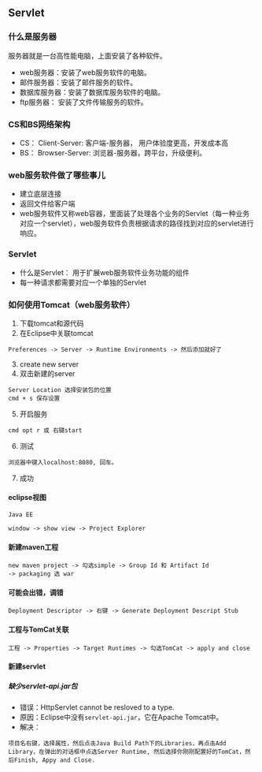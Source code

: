 ## Servlet

### 什么是服务器
服务器就是一台高性能电脑，上面安装了各种软件。
- web服务器：安装了web服务软件的电脑。
- 邮件服务器：安装了邮件服务的软件。
- 数据库服务器：安装了数据库服务软件的电脑。
- ftp服务器： 安装了文件传输服务的软件。

### CS和BS网络架构
- CS： Client-Server: 客户端-服务器， 用户体验度更高，开发成本高
- BS： Browser-Server: 浏览器-服务器，跨平台，升级便利。

### web服务软件做了哪些事儿
- 建立底层连接
- 返回文件给客户端
- web服务软件又称web容器，里面装了处理各个业务的Servlet（每一种业务对应一个servlet），web服务软件负责根据请求的路径找到对应的servlet进行响应。

### Servlet
- 什么是Servlet： 用于扩展web服务软件业务功能的组件
- 每一种请求都需要对应一个单独的Servlet

### 如何使用Tomcat（web服务软件）
1. 下载tomcat和源代码
2. 在Eclipse中关联tomcat
```
Preferences -> Server -> Runtime Environments -> 然后添加就好了
```
3. create new server
4. 双击新建的server
```
Server Location 选择安装包的位置
cmd + s 保存设置
```
5. 开启服务
```
cmd opt r 或 右键start
```
6. 测试
```
浏览器中键入localhost:8080, 回车。
```
7. 成功

#### eclipse视图
```
Java EE

window -> show view -> Project Explorer
```

#### 新建maven工程
```
new maven project -> 勾选simple -> Group Id 和 Artifact Id
-> packaging 选 war
```

#### 可能会出错，调错
```
Deployment Descriptor -> 右键 -> Generate Deployment Descript Stub
```

#### 工程与TomCat关联
```
工程 -> Properties -> Target Runtimes -> 勾选TomCat -> apply and close
```

#### 新建servlet

##### 缺少servlet-api.jar包

- 错误：HttpServlet cannot be resloved to a type.
- 原因：Eclipse中没有`servlet-api.jar`，它在Apache Tomcat中。
- 解决：
```
项目名右键，选择属性，然后点击Java Build Path下的Libraries，再点击Add Library，在弹出的对话框中点选Server Runtime, 然后选择你刚刚配置好的TomCat，然后Finish, Appy and Close.
```







